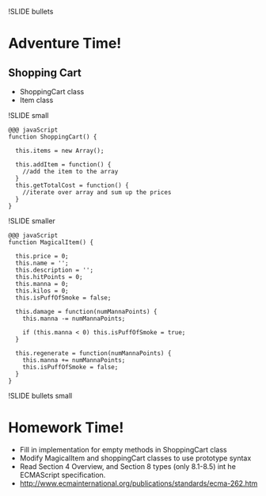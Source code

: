 !SLIDE bullets
# Adventure Time! #

Shopping Cart
----------------

* ShoppingCart class
* Item class

!SLIDE small

    @@@ javaScript
    function ShoppingCart() { 
      
      this.items = new Array(); 
      
      this.addItem = function() {
        //add the item to the array
      }
      this.getTotalCost = function() {
        //iterate over array and sum up the prices
      }
    }
    

!SLIDE smaller

    @@@ javaScript
    function MagicalItem() {
     
      this.price = 0;
      this.name = '';
      this.description = '';
      this.hitPoints = 0;
      this.manna = 0;
      this.kilos = 0;
      this.isPuffOfSmoke = false;

      this.damage = function(numMannaPoints) {
        this.manna -= numMannaPoints;

        if (this.manna < 0) this.isPuffOfSmoke = true;
      }

      this.regenerate = function(numMannaPoints) {
        this.manna += numMannaPoints;
        this.isPuffOfSmoke = false;
      }
    }
    
!SLIDE bullets small
# Homework Time! #

* Fill in implementation for empty methods in ShoppingCart class
* Modify MagicalItem and shoppingCart classes to use prototype syntax
* Read Section 4 Overview, and Section 8 types (only 8.1-8.5) int he ECMAScript specification.
* http://www.ecmainternational.org/publications/standards/ecma-262.htm
